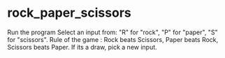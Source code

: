 # rock_paper_scissors
Run the program
Select an input from: "R" for "rock", "P" for "paper", "S" for "scissors".
Rule of the game : Rock beats Scissors, Paper beats Rock, Scissors beats Paper.
If its a draw, pick a new input.

